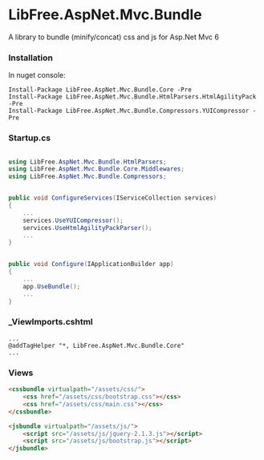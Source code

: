 # LibFree.AspNet.Mvc.Bundle
A library to bundle (minify/concat) css and js for Asp.Net Mvc 6

### Installation
In nuget console:

    Install-Package LibFree.AspNet.Mvc.Bundle.Core -Pre
    Install-Package LibFree.AspNet.Mvc.Bundle.HtmlParsers.HtmlAgilityPack -Pre
    Install-Package LibFree.AspNet.Mvc.Bundle.Compressors.YUICompressor -Pre

### Startup.cs

```csharp

using LibFree.AspNet.Mvc.Bundle.HtmlParsers;
using LibFree.AspNet.Mvc.Bundle.Core.Middlewares;
using LibFree.AspNet.Mvc.Bundle.Compressors;
```

```csharp

public void ConfigureServices(IServiceCollection services)
{
    ...
	services.UseYUICompressor();
	services.UseHtmlAgilityPackParser();
	...
}
```

```csharp

public void Configure(IApplicationBuilder app)
{
	...
	app.UseBundle();
	...
}
```

### _ViewImports.cshtml

```
...
@addTagHelper "*, LibFree.AspNet.Mvc.Bundle.Core"
...
```

### Views

```html
<cssbundle virtualpath="/assets/css/">
	<css href="/assets/css/bootstrap.css"></css>
	<css href="/assets/css/main.css"></css>
</cssbundle>

<jsbundle virtualpath="/assets/js/">
	<script src="/assets/js/jquery-2.1.3.js"></script>
	<script src="/assets/js/bootstrap.js"></script>
</jsbundle>
```